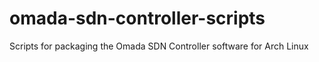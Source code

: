 # omada-sdn-controller-scripts
Scripts for packaging the Omada SDN Controller software for Arch Linux
